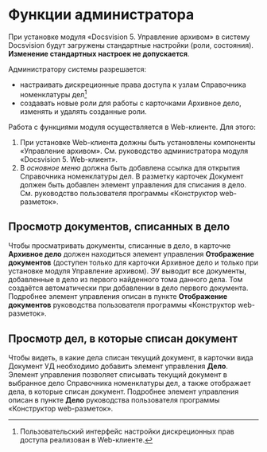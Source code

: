 # Функции администратора

При установке модуля «Docsvision 5. Управление архивом» в систему Docsvision будут загружены стандартные настройки (роли, состояния). **Изменение стандартных настроек не допускается**.

Администратору системы разрешается:

- настраивать дискреционные права доступа к узлам Справочника номенклатуры дел[^1]
- создавать новые роли для работы с карточками Архивное дело, изменять и удалять созданные роли.

Работа с функциями модуля осуществляется в Web-клиенте. Для этого:

1. При установке Web-клиента должны быть установлены компоненты «Управление архивом». См. руководство администратора модуля «Docsvision 5. Web-клиент».
2. В *основное меню* должна быть добавлена ссылка для открытия Справочника номенклатуры дел. В разметку карточек Документ должен быть добавлен элемент управления для списания в дело. См. руководство пользователя программы «Конструктор web-разметок».

## Просмотр документов, списанных в дело

Чтобы просматривать документы, списанные в дело, в карточке **Архивное дело** должен находиться элемент управления  **Отображение документов** (доступен только для карточки Архивное дело и только при установке модуля Управление архивом).
ЭУ выводит все документы, добавленные в дело из первого найденного тома
данного дела. Том создаётся автоматически при добавлении в дело первого
документа. Подробнее элемент управления описан в пункте **Отображение документов** руководства пользователя программы «Конструктор web-разметок».

## Просмотр дел, в которые списан документ

Чтобы видеть, в какие дела списан текущий документ, в карточки вида Документ УД необходимо добавить элемент управления **Дело**. Элемент управления позволяет списывать текущий документ в выбранное дело Справочника номенклатуры дел, а также отображает дела, в которые списан документ. Подробнее элемент управления описан в пункте **Дело** руководства пользователя программы «Конструктор web-разметок».

[^1]: Пользовательский интерфейс настройки дискреционных прав доступа реализован в Web-клиенте.